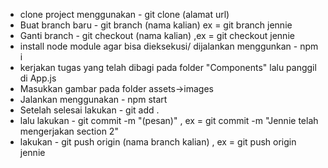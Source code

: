 - clone project menggunakan - git clone (alamat url)
- Buat branch baru - git branch (nama kalian) ex = git branch jennie
- Ganti branch - git checkout (nama kalian) ,ex  = git checkout jennie
- install node module agar bisa dieksekusi/ dijalankan menggunkan - npm i
- kerjakan tugas yang telah dibagi pada folder "Components" lalu panggil di App.js
- Masukkan gambar pada folder assets->images
- Jalankan menggunakan - npm start
- Setelah selesai lakukan - git add .
- lalu lakukan - git commit -m "(pesan)" , ex = git commit -m "Jennie telah mengerjakan section 2"
- lakukan - git push origin (nama branch kalian) , ex = git push origin jennie
